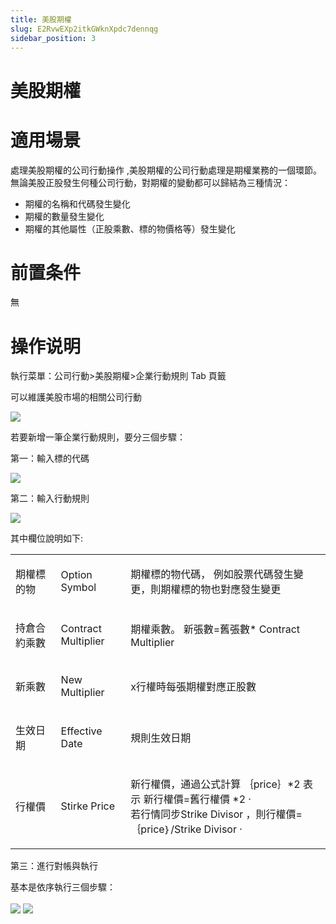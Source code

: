 ```yaml
---
title: 美股期權
slug: E2RvwEXp2itkGWknXpdc7dennqg
sidebar_position: 3
---
```



# 美股期權

# 適用場景

處理美股期權的公司行動操作 ,美股期權的公司行動處理是期權業務的一個環節。無論美股正股發生何種公司行動，對期權的變動都可以歸結為三種情況：

- 期權的名稱和代碼發生變化
- 期權的數量發生變化
- 期權的其他屬性（正股乘數、標的物價格等）發生變化

# 前置条件

無

# 操作说明

執行菜單：公司行動&gt;美股期權&gt;企業行動規則  Tab 頁籤

可以維護美股市場的相關公司行動

<img src="/assets/M6pUbhlK8oK7PMxrvh9cEsylnbe.png" src-width="3358" src-height="734" align="center"/>

若要新增一筆企業行動規則，要分三個步驟： 

第一：輸入標的代碼

<img src="/assets/Uj6Pbzj5DopeHyxXmNicO5ttnwf.png" src-width="2394" src-height="344" align="center"/>

第二：輸入行動規則

<img src="/assets/RcYUbDODqoioYNxcUMLcPycjnbf.png" src-width="2764" src-height="1204" align="center"/>

其中欄位說明如下:

<table header_column="1">
<colgroup>
<col width="125"/>
<col width="145"/>
<col width="566"/>
</colgroup>
<tbody>
<tr>
<td><p>期權標的物 </p></td><td><p>Option Symbol </p></td><td><p>期權標的物代碼， 例如股票代碼發生變更，則期權標的物也對應發生變更 </p></td></tr>
<tr>
<td><p>持倉合約乘數 </p></td><td><p>Contract Multiplier </p></td><td><p>期權乘數。 新張數=舊張數* Contract Multiplier </p></td></tr>
<tr>
<td><p>新乘數 </p></td><td><p>New Multiplier </p></td><td><p>x行權時每張期權對應正股數 </p></td></tr>
<tr>
<td><p>生效日期 </p></td><td><p>Effective Date </p></td><td><p>規則生效日期 </p></td></tr>
<tr>
<td><p>行權價 </p></td><td><p>Stirke Price </p></td><td><p>新行權價，通過公式計算 ｛price｝*2 表示 新行權價=舊行權價 *2 ·<br/> 若行情同步Strike Divisor ，則行權價= ｛price｝/Strike Divisor ·</p></td></tr>
</tbody>
</table>

第三：進行對帳與執行

基本是依序執行三個步驟：

<img src="/assets/X0vxbRqxpoEOVyxk2c8coawonZc.png" src-width="1350" src-height="140" align="center"/>

<img src="/assets/OPrtbaZnJosDLmxZnM8ckZ2En3e.png" src-width="3294" src-height="502" align="center"/>

